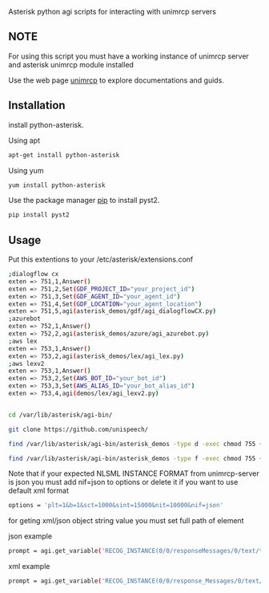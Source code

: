 Asterisk python agi scripts for interacting with unimrcp servers 

## NOTE

For using this script you must  have a working instance of unimrcp server and asterisk unimrcp module installed

Use the web page  [unimrcp](http://www.unimrcp.org/) to explore documentations and guids.

## Installation

install python-asterisk.

Using apt

```bash
apt-get install python-asterisk
```

Using yum

```bash
yum install python-asterisk
```



Use the package manager [pip](https://pip.pypa.io/en/stable/) to install pyst2.

```bash
pip install pyst2
```

## Usage

Put this extentions to your /etc/asterisk/extensions.conf
```bash
;dialogflow cx
exten => 751,1,Answer()
exten => 751,2,Set(GDF_PROJECT_ID="your_project_id")
exten => 751,3,Set(GDF_AGENT_ID="your_agent_id")
exten => 751,4,Set(GDF_LOCATION="your_agent_location")
exten => 751,5,agi(asterisk_demos/gdf/agi_dialogflowCX.py)
;azurebot
exten => 752,1,Answer()
exten => 752,2,agi(asterisk_demos/azure/agi_azurebot.py)
;aws lex
exten => 753,1,Answer()
exten => 753,2,agi(asterisk_demos/lex/agi_lex.py)
;aws lexv2
exten => 753,1,Answer()
exten => 753,2,Set(AWS_BOT_ID="your_bot_id")
exten => 753,3,Set(AWS_ALIAS_ID="your_bot_alias_id")
exten => 753,4,agi(demos/lex/agi_lexv2.py)
```

```bash

cd /var/lib/asterisk/agi-bin/

git clone https://github.com/unispeech/

find /var/lib/asterisk/agi-bin/asterisk_demos -type d -exec chmod 755 {} \;

find /var/lib/asterisk/agi-bin/asterisk_demos -type f -exec chmod 755 {} \;

```

Note that if your expected NLSML INSTANCE FORMAT  from unimrcp-server is json you must add nif=json to options or delete it if you want to use default xml format

```bash
options = 'plt=1&b=1&sct=1000&sint=15000&nit=10000&nif=json'
```

for geting xml/json object string value  you must set full path of  element

json example

```bash
prompt = agi.get_variable('RECOG_INSTANCE(0/0/responseMessages/0/text/text/0)')
```
xml example
```bash
prompt = agi.get_variable('RECOG_INSTANCE(0/0/response_Messages/0/text/text/0)')
```
